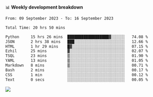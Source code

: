 📊 **Weekly development breakdown**
<!--START_SECTION:waka-->

```txt
From: 09 September 2023 - To: 16 September 2023

Total Time: 20 hrs 50 mins

Python     15 hrs 26 mins  ██████████████████▓░░░░░░   74.08 %
JSON       2 hrs 38 mins   ███░░░░░░░░░░░░░░░░░░░░░░   12.66 %
HTML       1 hr 29 mins    █▓░░░░░░░░░░░░░░░░░░░░░░░   07.15 %
Ezhil      25 mins         ▓░░░░░░░░░░░░░░░░░░░░░░░░   02.07 %
TSQL       23 mins         ▒░░░░░░░░░░░░░░░░░░░░░░░░   01.90 %
YAML       13 mins         ▒░░░░░░░░░░░░░░░░░░░░░░░░   01.05 %
Markdown   8 mins          ▒░░░░░░░░░░░░░░░░░░░░░░░░   00.71 %
Bash       2 mins          ░░░░░░░░░░░░░░░░░░░░░░░░░   00.17 %
CSS        1 min           ░░░░░░░░░░░░░░░░░░░░░░░░░   00.12 %
Text       0 secs          ░░░░░░░░░░░░░░░░░░░░░░░░░   00.05 %
```

<!--END_SECTION:waka-->
![](https://komarev.com/ghpvc/?username=callanwu)

